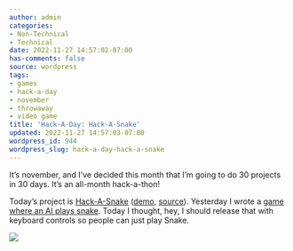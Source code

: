 ```yaml
---
author: admin
categories:
- Non-Technical
- Technical
date: 2022-11-27 14:57:02-07:00
has-comments: false
source: wordpress
tags:
- games
- hack-a-day
- november
- throwaway
- video game
title: 'Hack-A-Day: Hack-A-Snake'
updated: 2022-11-27 14:57:03-07:00
wordpress_id: 944
wordpress_slug: hack-a-day-hack-a-snake
---
```

It’s november, and I’ve decided this month that I’m going to do 30 projects in 30 days. It’s an all-month hack-a-thon!

Today’s project is [Hack-A-Snake](https://tilde.za3k.com/hackaday/snake/) ([demo](https://tilde.za3k.com/hackaday/snake/), [source](https://github.com/za3k/day12_snake)). Yesterday I wrote a [game where an AI plays snake](https://blog.za3k.com/hack-a-day-hack-a-minigame/). Today I thought, hey, I should release that with keyboard controls so people can just play Snake.

[![](../wp-content/uploads/2022/11/screenshot-24.png)](https://tilde.za3k.com/hackaday/snake/)
